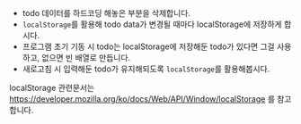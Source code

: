 - todo 데이터를 하드코딩 해놓은 부분을 삭제합니다.
- `localStorage`를 활용해 todo data가 변경될 때마다 localStorage에 저장하게 합시다.
- 프로그램 초기 기동 시 todo는 localStorage에 저장해둔 todo가 있다면 그걸 사용하고, 없으면 빈 배열로 만듭니다.
- 새로고침 시 입력해둔 todo가 유지해되도록 `localStorage`를 활용해봅시다.

localStorage 관련문서는 https://developer.mozilla.org/ko/docs/Web/API/Window/localStorage 를 참고합니다.